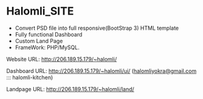 # Halomli_SITE
* Convert PSD file into full responsive(BootStrap 3) HTML template
* Fully functional Dashboard
* Custom Land Page
* FrameWork: PHP/MySQL.

Website URL: http://206.189.15.179/~halomli/

Dashboard URL: http://206.189.15.179/~halomli/ui/  (halomliyokra@gmail.com ::: halomli-kitchen)

Landpage URL: http://206.189.15.179/~halomli/land/

